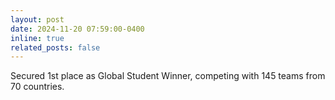 ```yaml
---
layout: post
date: 2024-11-20 07:59:00-0400
inline: true
related_posts: false
---
```


Secured 1st place as Global Student Winner, competing with 145 teams from 70 countries.
